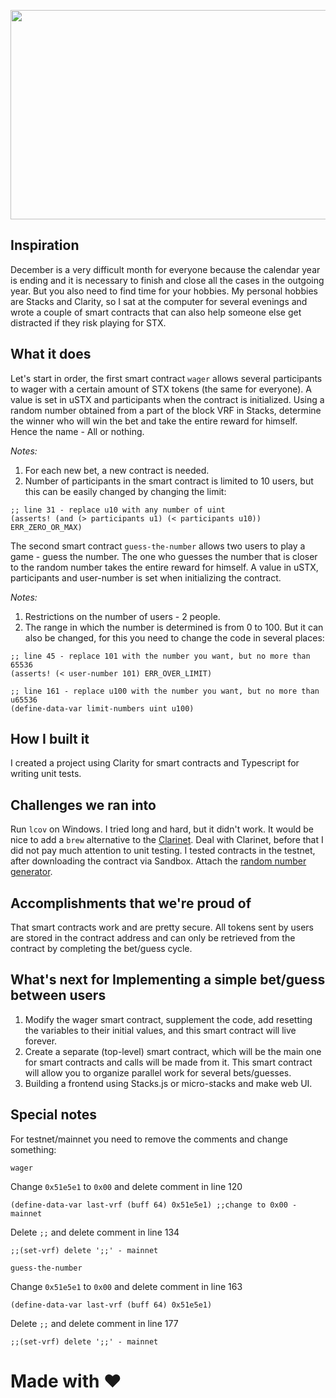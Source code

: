 <p align="center">
<img width="735" height="335" src="https://i.imgur.com/OzMB9le.png">
</p>

## Inspiration

December is a very difficult month for everyone because the calendar year is ending and it is necessary to finish and close all the cases in the outgoing year. But you also need to find time for your hobbies.
My personal hobbies are Stacks and Clarity, so I sat at the computer for several evenings and wrote a couple of smart contracts that can also help someone else get distracted if they risk playing for STX.

## What it does

Let's start in order, the first smart contract `wager` allows several participants to wager with a certain amount of STX tokens (the same for everyone). A value is set in uSTX and participants when the contract is initialized.
Using a random number obtained from a part of the block VRF in Stacks, determine the winner who will win the bet and take the entire reward for himself. Hence the name - All or nothing.

_Notes:_

<ol>
<li>For each new bet, a new contract is needed.</li>
<li>Number of participants in the smart contract is limited to 10 users, but this can be easily changed by changing the limit:</li>
</ol>

```
;; line 31 - replace u10 with any number of uint
(asserts! (and (> participants u1) (< participants u10)) ERR_ZERO_OR_MAX)
```

The second smart contract `guess-the-number` allows two users to play a game - guess the number. The one who guesses the number that is closer to the random number takes the entire reward for himself. A value in uSTX, participants and user-number is set when initializing the contract.

_Notes:_

<ol>
<li>Restrictions on the number of users - 2 people.</li>
<li>The range in which the number is determined is from 0 to 100. But it can also be changed, for this you need to change the code in several places:</li>
</ol>

```
;; line 45 - replace 101 with the number you want, but no more than 65536
(asserts! (< user-number 101) ERR_OVER_LIMIT)

;; line 161 - replace u100 with the number you want, but no more than u65536
(define-data-var limit-numbers uint u100)
```

## How I built it

I created a project using Clarity for smart contracts and Typescript for writing unit tests.

## Challenges we ran into

Run `lcov` on Windows. I tried long and hard, but it didn't work. It would be nice to add a `brew` alternative to the [Clarinet](https://github.com/hirosystems/clarinet).
Deal with Clarinet, before that I did not pay much attention to unit testing. I tested contracts in the testnet, after downloading the contract via Sandbox.
Attach the [random number generator](https://github.com/FriendsFerdinand/random-test/tree/main/contracts).

## Accomplishments that we're proud of

That smart contracts work and are pretty secure. All tokens sent by users are stored in the contract address and can only be retrieved from the contract by completing the bet/guess cycle.

## What's next for Implementing a simple bet/guess between users

<ol>
<li>Modify the wager smart contract, supplement the code, add resetting the variables to their initial values, and this smart contract will live forever.</li>
<li>Create a separate (top-level) smart contract, which will be the main one for smart contracts and calls will be made from it. This smart contract will allow you to organize parallel work for several bets/guesses.</li>
<li>Building a frontend using Stacks.js or micro-stacks and make web UI.</li>
</ol>

## Special notes

For testnet/mainnet you need to remove the comments and change something:

 `wager`

Change `0x51e5e1` to `0x00` and delete comment in line 120

```
(define-data-var last-vrf (buff 64) 0x51e5e1) ;;change to 0x00 - mainnet
```

Delete `;;` and delete comment in line 134

```
;;(set-vrf) delete ';;' - mainnet
```

 `guess-the-number`

Change `0x51e5e1` to `0x00` and delete comment in line 163

```
(define-data-var last-vrf (buff 64) 0x51e5e1)
```

Delete `;;` and delete comment in line 177

```
;;(set-vrf) delete ';;' - mainnet
```

# Made with :heart:

